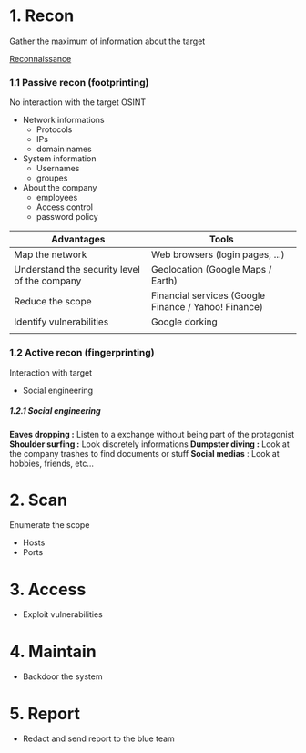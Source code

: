# 1. Recon

Gather the maximum of information about the target

[Reconnaissance](Reconnaissance.md)

### 1.1 Passive recon (footprinting)

No interaction with the target
OSINT

- Network informations
	- Protocols
	- IPs
	- domain names
- System information
	- Usernames
	- groupes
- About the company
	- employees
	- Access control
	- password policy


| Advantages                                   | Tools                                                |
| -------------------------------------------- | ---------------------------------------------------- |
| Map the network                              | Web browsers (login pages, ...)                      |
| Understand the security level of the company | Geolocation (Google Maps / Earth)                    |
| Reduce the scope                             | Financial services (Google Finance / Yahoo! Finance) |
| Identify vulnerabilities                     | Google dorking                                       |
|                                              |                                                      |



### 1.2 Active recon (fingerprinting)

Interaction with target
- Social engineering

##### 1.2.1 Social engineering
**Eaves dropping :** Listen to a exchange without being part of the protagonist
**Shoulder surfing :** Look discretely informations
**Dumpster diving :** Look at the company trashes to find documents or stuff
**Social medias** : Look at hobbies, friends, etc...


# 2. Scan

Enumerate the scope
- Hosts
- Ports

# 3. Access

- Exploit vulnerabilities

# 4. Maintain

- Backdoor the system

# 5. Report

- Redact and send report to the blue team
